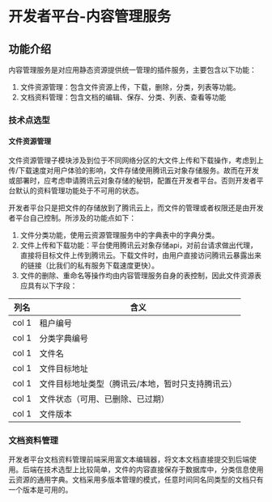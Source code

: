 # 开发者平台-内容管理服务

## 功能介绍
内容管理服务是对应用静态资源提供统一管理的插件服务，主要包含以下功能：
1. 文件资源管理：包含文件资源上传，下载，删除，分类，列表等功能。
2. 文档资料管理：包含文档的编辑、保存、分类、列表、查看等功能

### 技术点选型
#### 文件资源管理
文件资源管理子模块涉及到位于不同网络分区的大文件上传和下载操作，考虑到上传/下载速度对用户体验的影响，文件存储使用腾讯云对象存储服务。故而在开发或部署时，应考虑申请腾讯云对象存储的秘钥，配置在开发者平台。否则开发者平台默认的资料管理功能处于不可用的状态。

开发者平台只是把文件的存储放到了腾讯云上，而文件的管理或者权限还是由开发者平台自己控制。所涉及的功能点如下：
1. 文件分类功能，使用云资源管理服务中的字典表中的字典分类。
2. 文件上传和下载功能：平台使用腾讯云对象存储api，对前台请求做出代理，直接将目标文件上传到腾讯云。下载文件时，由用户直接访问腾讯云暴露出来的链接（比我们的私有服务下载速度更快）。
3. 文件的删除、重命名等操作均由内容管理服务自身的表控制，因此文件资源表应具有以下字段：


列名                  | 含义
---                 |---
col 1               | 租户编号
col 1               | 分类字典编号
col 1               | 文件名
col 1               | 文件目标地址
col 1               | 文件目标地址类型（腾讯云/本地，暂时只支持腾讯云）
col 1               | 文件状态（可用、已删除、已过期）
col 1               | 文件版本

### 文档资料管理
开发者平台文档资料管理前端采用富文本编辑器，将文本文档直接提交到后端使用。后端在技术选型上比较简单，文件的内容直接保存于数据库中，分类信息使用云资源的通用字典。文档采用多版本管理的模式，任意时间同名同类型的文档只有一个版本是可用的。